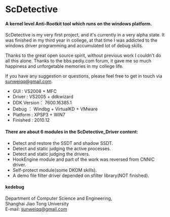 ScDetective
==============================================================

#### A kernel level Anti-Rootkit tool which runs on the windows platform. 

ScDetective is my very first project, and it's currently in a very alpha state. 
It was finished in my third year in college, at that time I was addicted to the
windows driver programming and accumulated lot of debug skills. 

Thanks to the great open source spirit, without previous work I couldn't do all
this alone. Thanks to the bbs.pediy.com forum, it gave me so much happiness and 
unforgetable memories in my college life.

If you have any suggestion or questions, please feel free to get in touch via sunweiqq@gmail.com.

- GUI :         VS2008 + MFC
- Driver :        VS2005 + ddkwizard
- DDK Version：   7600.16385.1
- Debug ：        Windbg + VirtualKD + VMware
- Platform :      XPSP3 + WIN7
- Finished :          2010.12

#### There are about 6 modules in the ScDetective_Driver content:  
- Detect and restore the SSDT and shadow SSDT.
- Detect and static judging the active processes.
- Detect and static judging the drivers.
- HookEngine module and part of the work was reversed from CNNIC driver.
- Self-protect module(some DKOM skills).
- A demo file filter driver depended on sfilter library(NOT finished).

#### kedebug   
Department of Computer Science and Engineering,   
Shanghai Jiao Tong University   
E-mail: sunweiqq@gmail.com   
